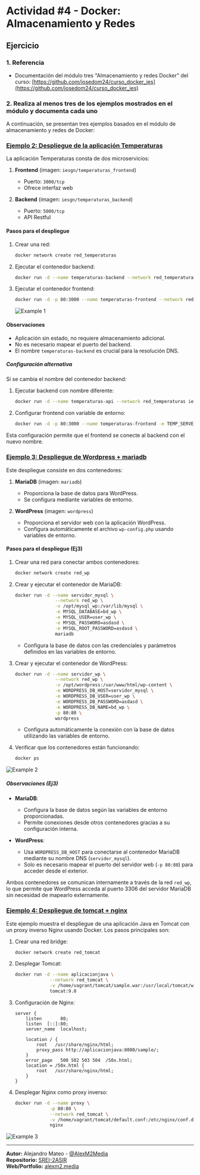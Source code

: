 # Actividad #4 - Docker: Almacenamiento y Redes

## Ejercicio

### 1. Referencia

* Documentación del módulo tres "Almacenamiento y redes Docker" del curso: [https://github.com/josedom24/curso_docker_ies](https://github.com/josedom24/curso_docker_ies)

### 2. Realiza al menos tres de los ejemplos mostrados en el módulo y documenta cada uno

A continuación, se presentan tres ejemplos basados en el módulo de almacenamiento y redes de Docker:

### [Ejemplo 2: Despliegue de la aplicación Temperaturas](https://github.com/josedom24/curso_docker_ies/blob/main/modulo3/temperaturas.md)

La aplicación Temperaturas consta de dos microservicios:

1. **Frontend** (imagen: `iesgn/temperaturas_frontend`)
    * Puerto: `3000/tcp`
    * Ofrece interfaz web

2. **Backend** (imagen: `iesgn/temperaturas_backend`)
    * Puerto: `5000/tcp`
    * API Restful

#### Pasos para el despliegue

1. Crear una red:

    ```bash
    docker network create red_temperaturas
    ```

2. Ejecutar el contenedor backend:

    ```bash
    docker run -d --name temperaturas-backend --network red_temperaturas iesgn/temperaturas_backend
    ```

3. Ejecutar el contenedor frontend:

    ```bash
    docker run -d -p 80:3000 --name temperaturas-frontend --network red_temperaturas iesgn/temperaturas_frontend
    ```

    ![Example 1](/Docker/.imgs/Act-4/Fig1.png)

#### Observaciones

* Aplicación sin estado, no requiere almacenamiento adicional.
* No es necesario mapear el puerto del backend.
* El nombre `temperaturas-backend` es crucial para la resolución DNS.

##### Configuración alternativa

Si se cambia el nombre del contenedor backend:

1. Ejecutar backend con nombre diferente:

    ```bash
    docker run -d --name temperaturas-api --network red_temperaturas iesgn/temperaturas_backend
    ```

2. Configurar frontend con variable de entorno:

    ```bash
    docker run -d -p 80:3000 --name temperaturas-frontend -e TEMP_SERVER=temperaturas-api:5000 --network red_temperaturas iesgn/temperaturas_frontend
    ```

Esta configuración permite que el frontend se conecte al backend con el nuevo nombre.

### [Ejemplo 3: Despliegue de Wordpress + mariadb](https://github.com/josedom24/curso_docker_ies/blob/main/modulo3/wordpress.md)

Este despliegue consiste en dos contenedores:

1. **MariaDB** (imagen: `mariadb`)
   * Proporciona la base de datos para WordPress.
   * Se configura mediante variables de entorno.

2. **WordPress** (imagen: `wordpress`)
   * Proporciona el servidor web con la aplicación WordPress.
   * Configura automáticamente el archivo `wp-config.php` usando variables de entorno.

#### Pasos para el despliegue (Ej3)

1. Crear una red para conectar ambos contenedores:

   ```bash
   docker network create red_wp
   ```

2. Crear y ejecutar el contenedor de MariaDB:

   ```bash
   docker run -d --name servidor_mysql \
                  --network red_wp \
                  -v /opt/mysql_wp:/var/lib/mysql \
                  -e MYSQL_DATABASE=bd_wp \
                  -e MYSQL_USER=user_wp \
                  -e MYSQL_PASSWORD=asdasd \
                  -e MYSQL_ROOT_PASSWORD=asdasd \
                  mariadb
   ```

   * Configura la base de datos con las credenciales y parámetros definidos en las variables de entorno.

3. Crear y ejecutar el contenedor de WordPress:

   ```bash
   docker run -d --name servidor_wp \
                  --network red_wp \
                  -v /opt/wordpress:/var/www/html/wp-content \
                  -e WORDPRESS_DB_HOST=servidor_mysql \
                  -e WORDPRESS_DB_USER=user_wp \
                  -e WORDPRESS_DB_PASSWORD=asdasd \
                  -e WORDPRESS_DB_NAME=bd_wp \
                  -p 80:80 \
                  wordpress
   ```

   * Configura automáticamente la conexión con la base de datos utilizando las variables de entorno.

4. Verificar que los contenedores están funcionando:

   ```bash
   docker ps
   ```

![Example 2](/Docker/.imgs/Act-4/Fig2.png)

##### Observaciones (Ej3)

* **MariaDB**:
  * Configura la base de datos según las variables de entorno proporcionadas.
  * Permite conexiones desde otros contenedores gracias a su configuración interna.
  
* **WordPress**:
  * Usa `WORDPRESS_DB_HOST` para conectarse al contenedor MariaDB mediante su nombre DNS (`servidor_mysql`).
  * Solo es necesario mapear el puerto del servidor web (`-p 80:80`) para acceder desde el exterior.

Ambos contenedores se comunican internamente a través de la red `red_wp`, lo que permite que WordPress acceda al puerto 3306 del servidor MariaDB sin necesidad de mapearlo externamente.

### [Ejemplo 4: Despliegue de tomcat + nginx](https://github.com/josedom24/curso_docker_ies/blob/main/modulo3/tomcat.md)

Este ejemplo muestra el despliegue de una aplicación Java en Tomcat con un proxy inverso Nginx usando Docker. Los pasos principales son:

1. Crear una red bridge:

   ```bash
   docker network create red_tomcat
   ```

2. Desplegar Tomcat:

   ```bash
   docker run -d --name aplicacionjava \
                --network red_tomcat \
                -v /home/vagrant/tomcat/sample.war:/usr/local/tomcat/webapps/sample.war:ro \
                tomcat:9.0
   ```

3. Configuración de Nginx:

   ```nginx
   server {
       listen       80;
       listen  [::]:80;
       server_name  localhost;

       location / {
           root   /usr/share/nginx/html;
           proxy_pass http://aplicacionjava:8080/sample/;
       }
       error_page   500 502 503 504  /50x.html;
       location = /50x.html {
           root   /usr/share/nginx/html;
       }
   }
   ```

4. Desplegar Nginx como proxy inverso:

   ```bash
   docker run -d --name proxy \
                -p 80:80 \
                --network red_tomcat \
                -v /home/vagrant/tomcat/default.conf:/etc/nginx/conf.d/default.conf:ro \
                nginx
   ```

![Example 3](/Docker/.imgs/Act-4/Fig3.png)

---
**Autor:** Alejandro Mateo - [@AlexM2Media](https://github.com/AlexM2Media)  
**Repositorio:** [SREI-2ASIR](https://github.com/AlexM2Media/SREI-2ASIR)  
**Web/Portfolio:** [alexm2.media](https://alexm2.media)
